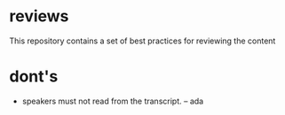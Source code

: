 # reviews
This repository contains a set of best practices for reviewing the content

# dont's 
- speakers must not read from the transcript. 
– ada
